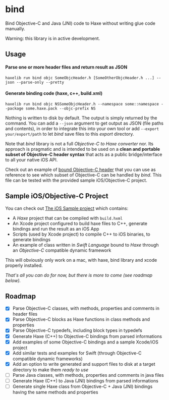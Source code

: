 # bind

Bind Objective-C and Java (JNI) code to Haxe without writing glue code manually.

Warning: this library is in active development.

## Usage

#### Parse one or more header files and return result as JSON

```
haxelib run bind objc SomeObjcHeader.h [SomeOtherObjcHeader.h ...] --json --parse-only --pretty
```

#### Generate binding code (haxe, c++, build.xml)

```
haxelib run bind objc NSSomeObjcHeader.h --namespace some::namespace --package some.haxe.pack --objc-prefix NS
```

Nothing is written to disk by default. The output is simply returned by the command. You can add a ``--json`` argument to get output as JSON (file paths and contents), in order to integrate this into your own tool or add ``--export your/export/path`` to let _bind_ save files to this _export_ directory.

Note that _bind_ library is not a full _Objective-C to Haxe converter_ nor. Its approach is pragmatic and is intended to be used on a **clean and portable subset of Objective-C header syntax** that acts as a public bridge/interface to all your native iOS API.

Check out an example of [bound Objective-C header](https://github.com/jeremyfa/bind/blob/master/sample/ios/project.ios/IosSample/AppNativeInterface.h) that you can use as reference to see which subset of Objective-C can be handled by _bind_. This file can be tested with the provided sample iOS/Objective-C project.

## Sample iOS/Objective-C Project

You can check out [The iOS Sample project](https://github.com/jeremyfa/bind/tree/master/sample/ios) which contains:

 * A _Haxe_ project that can be compiled with ``build.hxml``
 * An Xcode project configured to build haxe files to C++, generate bindings and run the result as an iOS App
 * Scripts (used by Xcode project) to compile C++ to iOS binaries, to generate bindings
 * An example of class written in _Swift Language_ bound to _Haxe_ through an _Objective-C_ compatible dynamic framework

This will obviously only work on a mac, with haxe, bind library and xcode properly installed.

_That's all you can do for now, but there is more to come (see roadmap below)._

## Roadmap

* [x] Parse Objective-C classes, with methods, properties and comments in header files
* [x] Parse Objective-C blocks as Haxe functions in class methods and properties
* [x] Parse Objective-C typedefs, including block types in typedefs
* [x] Generate Haxe (C++) to Objective-C bindings from parsed informations
* [x] Add examples of some Objective-C bindings and a sample Xcode/iOS project
* [x] Add similar tests and examples for Swift (through Objective-C compatible dynamic frameworks)
* [x] Add an option to write generated and support files to disk at a target directory to make them _ready to use_
* [ ] Parse Java classes, with methods, properties and comments in java files
* [ ] Generate Haxe (C++) to Java (JNI) bindings from parsed informations
* [ ] Generate single Haxe class from Objective-C + Java (JNI) bindings having the same methods and properties
